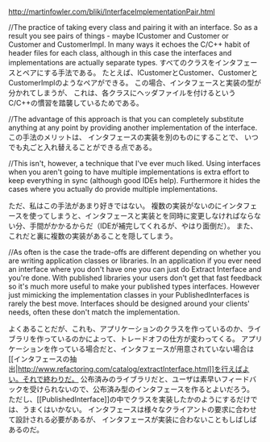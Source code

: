 http://martinfowler.com/bliki/InterfaceImplementationPair.html

//The practice of taking every class and pairing it with an interface. So as a result you see pairs of things - maybe ICustomer and Customer or Customer and CustomerImpl. In many ways it echoes the C/C++ habit of header files for each class, although in this case the interfaces and implementations are actually separate types.
すべてのクラスをインタフェースとペアにする手法である。
たとえば、ICustomerとCustomer、CustomerとCustomerImplのようなペアができる。
この場合、インタフェースと実装の型が分かれてしまうが、
これは、各クラスにヘッダファイルを付けるというC/C++の慣習を踏襲しているためである。

//The advantage of this approach is that you can completely substitute anything at any point by providing another implementation of the interface.
この手法のメリットは、
インタフェースの実装を別のものにすることで、
いつでも丸ごと入れ替えることができる点である。

//This isn't, however, a technique that I've ever much liked. Using interfaces when you aren't going to have multiple implementations is extra effort to keep everything in sync (although good IDEs help). Furthermore it hides the cases where you actually do provide multiple implementations.

ただ、私はこの手法があまり好きではない。
複数の実装がないのにインタフェースを使ってしまうと、インタフェースと実装とを同時に変更しなければならない分、手間がかかるからだ（IDEが補完してくれるが、やはり面倒だ）。
また、これだと裏に複数の実装があることを隠してしまう。

//As often is the case the trade-offs are different depending on whether you are writing application classes or libraries. In an application if you ever need an interface where you don't have one you can just do Extract Interface and you're done. With published libraries your users don't get that fast feedback so it's much more useful to make your published types interfaces. However just mimicking the implementation classes in your PublishedInterfaces is rarely the best move. Interfaces should be designed around your clients' needs, often these don't match the implementation.

よくあることだが、これも、アプリケーションのクラスを作っているのか、ライブラリを作っているのかによって、トレードオフの仕方が変わってくる。
アプリケーションを作っている場合だと、インタフェースが用意されていない場合は[[インタフェースの抽出|http://www.refactoring.com/catalog/extractInterface.html]]を行えばよい。それで終わりだ。
公布済みのライブラリだと、ユーザは素早いフィードバックを受けられないので、公布済み型のインタフェースを作るとよいだろう。
ただし、[[PublishedInterface]]の中でクラスを実装したかのようにするだけでは、うまくはいかない。
インタフェースは様々なクライアントの要求に合わせて設計される必要があるが、
インタフェースが実装に合わないこともしばしばあるのだ。
